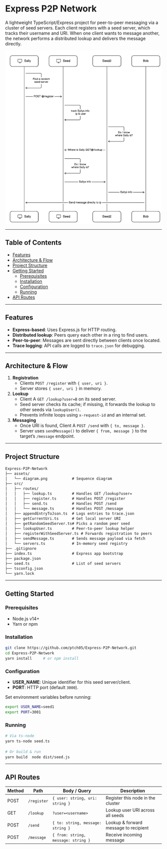 # Express P2P Network

A lightweight TypeScript/Express project for peer-to-peer messaging via a cluster of seed servers. Each client registers with a seed server, which tracks their username and URI. When one client wants to message another, the network performs a distributed lookup and delivers the message directly.

![Image](assets/diagram.png)

---

## Table of Contents

- [Features](#features)
- [Architecture & Flow](#architecture--flow)
- [Project Structure](#project-structure)
- [Getting Started](#getting-started)
  - [Prerequisites](#prerequisites)
  - [Installation](#installation)
  - [Configuration](#configuration)
  - [Running](#running)
- [API Routes](#api-routes)

---

## Features

- **Express-based**: Uses Express.js for HTTP routing.
- **Distributed lookup**: Peers query each other in a ring to find users.
- **Peer-to-peer**: Messages are sent directly between clients once located.
- **Trace logging**: API calls are logged to `trace.json` for debugging.

---

## Architecture & Flow

1. **Registration**
   - Clients `POST /register` with `{ user, uri }`.
   - Server stores `{ user, uri }` in memory.
2. **Lookup**
   - Client A `GET /lookup?user=B` on its seed server.
   - Seed server checks its cache; if missing, it forwards the lookup to other seeds via `lookupUser()`.
   - Prevents infinite loops using `x-request-id` and an internal set.
3. **Messaging**
   - Once URI is found, Client A `POST /send` with `{ to, message }`.
   - Server uses `sendMessage()` to deliver `{ from, message }` to the target’s `/message` endpoint.

---

## Project Structure

```text
Express-P2P-Network
├── assets/
│   └── diagram.png           # Sequence diagram
├── src/
│   ├── routes/
│   │   ├── lookup.ts         # Handles GET /lookup?user=
│   │   ├── register.ts       # Handles POST /register
│   │   ├── send.ts           # Handles POST /send
│   │   └── message.ts        # Handles POST /message
│   ├── appendEntryToJson.ts  # Logs entries to trace.json
│   ├── getCurrentUri.ts      # Get local server URI
│   ├── getRandomSeedServer.ts# Picks a random peer seed
│   ├── lookupUser.ts         # Peer-to-peer lookup helper
│   ├── registerWithSeedServer.ts # Forwards registration to peers
│   ├── sendMessage.ts        # Sends message payload via fetch
│   └── servers.ts            # In-memory seed registry
├── .gitignore
├── index.ts                  # Express app bootstrap
├── package.json
├── seed.ts                   # List of seed servers
├── tsconfig.json
└── yarn.lock
```

---

## Getting Started

### Prerequisites

- Node.js v14+  
- Yarn or npm

### Installation

```bash
git clone https://github.com/ptch05/Express-P2P-Network.git
cd Express-P2P-Network
yarn install     # or npm install
```

### Configuration

- **USER_NAME**: Unique identifier for this seed server/client.
- **PORT**: HTTP port (default `3000`).

Set environment variables before running:

```bash
export USER_NAME=seed1
export PORT=3001
```  

### Running

```bash
# Via ts-node
yarn ts-node seed.ts

# Or build & run
yarn build	node dist/seed.js
```

---

## API Routes

| Method | Path       | Body / Query                       | Description                              |
| ------ | ---------- | ---------------------------------- | ---------------------------------------- |
| POST   | `/register`| `{ user: string, uri: string }`    | Register this node in the cluster        |
| GET    | `/lookup`  | `?user=<username>`                 | Lookup user URI across all seeds         |
| POST   | `/send`    | `{ to: string, message: string }`   | Lookup & forward message to recipient    |
| POST   | `/message` | `{ from: string, message: string }` | Receive incoming message                 |


